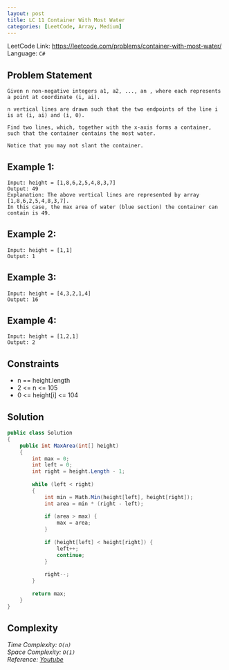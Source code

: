 ```yaml
---
layout: post
title: LC 11 Container With Most Water
categories: [LeetCode, Array, Medium]
---
```


LeetCode Link: https://leetcode.com/problems/container-with-most-water/   
Language: `C#`

## Problem Statement

```
Given n non-negative integers a1, a2, ..., an , where each represents a point at coordinate (i, ai).  

n vertical lines are drawn such that the two endpoints of the line i is at (i, ai) and (i, 0).  

Find two lines, which, together with the x-axis forms a container, such that the container contains the most water.

Notice that you may not slant the container.
```

## Example 1:

```
Input: height = [1,8,6,2,5,4,8,3,7]
Output: 49
Explanation: The above vertical lines are represented by array [1,8,6,2,5,4,8,3,7].   
In this case, the max area of water (blue section) the container can contain is 49.
```

## Example 2:
```
Input: height = [1,1]
Output: 1
```
## Example 3:
```
Input: height = [4,3,2,1,4]
Output: 16
```
## Example 4:
```
Input: height = [1,2,1]
Output: 2 
```

## Constraints  

* n == height.length
* 2 <= n <= 105
* 0 <= height[i] <= 104

## Solution

``` csharp
public class Solution 
{
    public int MaxArea(int[] height) 
    {
        int max = 0;
        int left = 0;
        int right = height.Length - 1;
        
        while (left < right) 
        {
            int min = Math.Min(height[left], height[right]);
            int area = min * (right - left);
            
            if (area > max) {
                max = area;
            }
            
            if (height[left] < height[right]) {
                left++;
                continue;
            }
            
            right--;
        }
        
        return max;
    }
}
```
## Complexity 

_Time Complexity: `O(n)`_  
_Space Complexity: `O(1)`_  
_Reference: [Youtube](https://www.youtube.com/watch?v=TI3e-17YAlc)_
